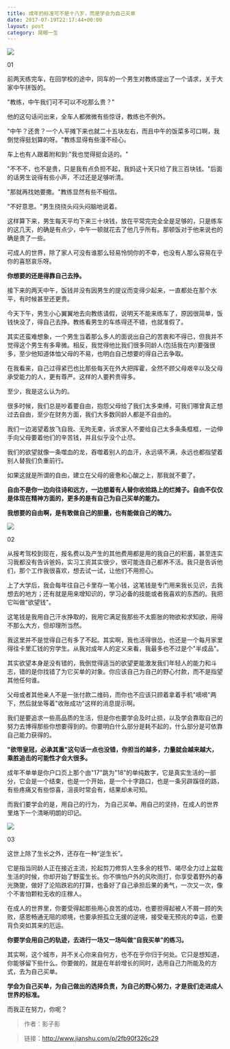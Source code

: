 ```yaml
---
title: 成年的标准可不是十八岁，而是学会为自己买单
date: 2017-07-19T22:17:44+00:00
layout: post
category: 晃眼一生
---
```

![](/pics/2017/07/2759192-b6ad0aae8969da07.jpg)

01

前两天练完车，在回学校的途中，同车的一个男生对教练提出了一个请求，关于大家中午拼饭的。

"教练，中午我们可不可以不吃那么贵？"

他的这句话问出来，全车人都微微有些惊讶，教练也不例外。

"中午？还贵？一个人平摊下来也就二十五块左右，而且中午的饭菜多可口啊，我倒觉得挺划算的呀。"教练显得有些漫不经心。

车上也有人跟着附和到:"我也觉得挺合适的。"

"不不不，也不是贵，只是我有点负担不起，我妈这十天只给了我三百块钱。"后面的话男生说得有些小声，不过还是足够听清。

"那就再找她要撒。"教练显然有些不相信。

"不好意思。"男生挠挠头闷头闷脑地说着。

这样算下来，男生每天平均下来三十块钱，放在平常完完全全是足够的，只是练车的这几天，的确是有点少，中午一顿就花去了他几乎所有。那顿饭对于他来说也的确是贵了一些。

可成人的世界，除了家人可没有谁那么轻易怜悯你的不幸，也没有人那么容易在乎你的喜怒哀乐呀。

**你想要的还是得靠自己去挣。**

接下来的两天中午，饭钱并没有因男生的提议而变得少起来，一直都处在那个水平，有时候甚至还更贵。

今天下午，男生小心翼翼地去向教练请假，说明天不能来练车了，原因很简单，饭钱快没了，得自己去挣。教练看男生的车练得还不错，也就准假了。

其实还蛮难想象，一个男生当着那么多人的面说出自己的苦衷和不得已，但我并不觉得这个男生有多卑微。相反，我觉得他比我们很多同龄人(包括我在内)要强很多，至少他知道体恤父母的不易，也明白自己想要的得自己去争取。

在我看来，自己过得紧巴也比那些每天在外大把挥霍，全然不顾父母艰辛以及父母承受能力的人，更有尊严。这样的人要矜贵得多。

至少，我是这么认为的。

很多时候，我们总是吵着要自由，抱怨父母给了我们太多束缚，可我们哪曾真正想过去自由，至少在财务方面，我们大多数同龄人都是不自由的。

我们一边渴望着放飞自我、无拘无束，诉求家人不要给自己太多条条框框，一边伸手向父母要着他们的辛苦钱，并且似乎没个止尽。

我们的欲望就像一条噬血的龙，吞噬着别人的血汗，永远填不满，永远也都指望着别人替我们负重前行。

如果这就是所谓的自由，建立在父母的疲惫和心酸之上，那我就不要了。

**自由不是你一边向往诗和远方，一边想着有人替你收拾路上的烂摊子。自由不仅仅是体现在精神方面的，更多的是有自己为自己买单的能力。**

**我想要的自由啊，是有敢做自己的胆量，也有能做自己的魄力。**

![](/pics/2017/07/2759192-799ce16d0c08177e.jpg)


02

从报考驾校到现在，报名费以及产生的其他费用都是用的我自己的积蓄，甚至连实习我都没有告诉爸妈，实习工资其实很少，很可能连自己都养不活。我只是告诉他们，那个工作我很喜欢，想去试一试，让他们不用担心。

上了大学后，我会每年往自己卡里存一笔小钱，这笔钱是专门用来我长见识，去我想去的地方；还有就是用来增知识的，学习必备的技能或者我喜欢的东西的。我把它叫做"欲望钱"。

这笔钱是我用自己汗水挣取的，我用它满足我那些不太膨胀的物欲和求知欲，用得不那么大方，但却理所当然。

我这里并不是觉得自己有多了不起。其实啊，我也活得很怂，也还是一个每月家里得往卡里汇钱的穷学生。从我对成年人的定义来看，我最多也不过是个"半成品"。

其实欲望本身是没有错的，我倒觉得适当的欲望更能激发我们年轻人的能力和斗志，错的是你找错了为它买单的对象。你应该自己为自己的野心付款，而不是指望其他任何谁。

父母或者其他亲人不是一张付款二维码，而你也不应该只顾着拿着手机"嘀嘀"两下，然后就坐等着"收账成功"这样的消息提示啊。

我们是要追求一些高品质的生活，但是你也要学会及时止损，以及学会靠取自己的努力去博得那些你想要得到的。你要明白什么部分是耗不起的，什么部分是可依靠自己能力获得的。

**"欲带皇冠，必承其重"这句话一点也没错，你担当的越多，力量就会越来越大，乘胜追击的可能性才会大很多。**

成年不单单是你户口页上那个由"17"跳为"18"的单纯数字，它是真实生活的一部分，它会是一个结束，也是一个开始，是一个十字路口，也是一条另辟蹊径的路，有些疼痛又有些惊喜，沮丧时常会有，结果却未可知。

而我们要学会的是，用自己的行为， 为自己买单。用自己的坚持，在成人的世界里烙下一个清晰明朗的印记。

![](/pics/2017/07/2759192-ac2828866782b9fc.jpg)

03

这世上除了生长之外，还存在一种“逆生长”。

它是指当同龄人正在接近主流，抡起剪刀修剪人生多余的枝节、竭尽全力过上盆栽生活的时候，你却开始了野蛮生长。你不惧怕户外的风吹雨打，你享受着野外的春光旖旎，做好了沦陷跌宕的打算，也备好了自己承担后果的勇气，一次又一次，像个不害怕颗粒无收的庄稼人。

在成人的世界里，你要受得起那些用心良苦的成功，也要担得起被人不屑一顾的失败，感恩畅通无阻的顺境，也要承担孤立无援的逆境，接受毫无预兆的幸运，也要背负突如其来的厄运。

**你要学会用自己的轨迹，去进行一场又一场叫做“自我买单”的练习。**

其实啊，这个城市，并不关心你来自何方，也不在乎你归于何处。它只是想知道，你能够留下些什么。你要做的，就是在年龄增长的同时，选用自己力所能及的方式，去为自己买单。

**学会为自己买单，为自己做出的选择负责，为自己的野心努力，才是我们走进成人世界的标准。**

而我正在努力，你呢？

> 作者：影子影

> 链接：http://www.jianshu.com/p/2fb90f326c29
